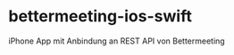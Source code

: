 bettermeeting-ios-swift
=======================

iPhone App mit Anbindung an REST API von Bettermeeting
